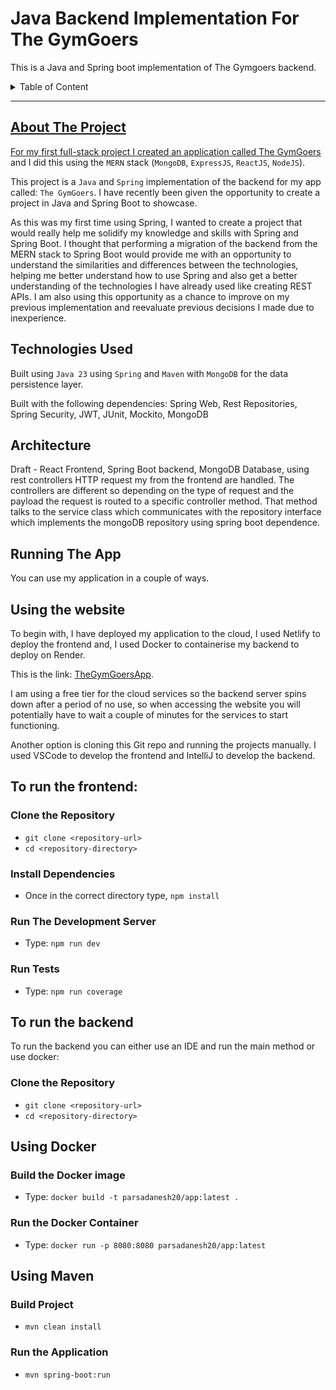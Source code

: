 # Java Backend Implementation For The GymGoers
This is a Java and Spring boot implementation of The Gymgoers backend.

<details>
    <summary>Table of Content</summary>
    <ol>
        <li><a href="#about-the-project">About The Project</a></li>
        <li><a href="#technologies-used">Technologies Used</a></li>
        <li><a href="#architecture">Architecture</a></li>
        <li><a href="#Running-the-app">Running The App</li>
    </ol>
</details>

---

## About The Project

For my first full-stack project I created an application called [The GymGoers](https://github.com/parsadanesh/TheGymGoers/blob/main/ProjectREADME.md) and I did this using the `MERN` stack (`MongoDB`, `ExpressJS`, `ReactJS`, `NodeJS`).

This project is a `Java` and `Spring` implementation of the backend for my app called: `The GymGoers`. I have recently been given the opportunity to create a project in Java and Spring Boot to showcase. 

As this was my first time using Spring, I wanted to create a project that would really help me solidify my 
knowledge and skills with Spring and Spring Boot. I thought that performing a migration of the backend from the MERN stack to Spring Boot 
would provide me with an opportunity to understand the similarities and differences between the technologies, helping me better understand how to use Spring and also get a better understanding of the technologies I have already used like creating REST APIs. I am also using this opportunity as a chance to improve on my previous implementation and reevaluate previous decisions I made due to inexperience.

## Technologies Used

Built using `Java 23` using `Spring` and `Maven` with `MongoDB` for the data persistence layer.

Built with the following dependencies: Spring Web, Rest Repositories, Spring Security, JWT, JUnit, Mockito, MongoDB

## Architecture

Draft - React Frontend, Spring Boot backend, MongoDB Database, using rest controllers HTTP request my from the frontend are handled. The controllers are different so depending on the type of request and the payload the request is routed to a specific controller method. That method talks to the service class which communicates with the repository interface which implements the mongoDB repository using spring boot dependence.

## Running The App

You can use my application in a couple of ways.



## Using the website
To begin with, I have deployed my application to the cloud, I used Netlify to deploy the frontend and, I used Docker to containerise my backend to deploy on Render. 

This is the link: [TheGymGoersApp](https://thegymgoerapp.netlify.app). 

I am using a free tier for the cloud services so the backend server spins down after a period of no use, so when accessing the website you will potentially have to wait a couple of minutes for the services to start functioning.


Another option is cloning this Git repo and running the projects manually. I used VSCode to develop the frontend and IntelliJ to develop the backend.
## To run the frontend:
### Clone the Repository
- `git clone <repository-url>`
- `cd <repository-directory>`

### Install Dependencies
- Once in the correct directory type, `npm install`
### Run The Development Server
- Type: `npm run dev`
### Run Tests
- Type: `npm run coverage`
  
## To run the backend
To run the backend you can either use an IDE and run the main method or use docker:
### Clone the Repository
- `git clone <repository-url>`
- `cd <repository-directory>`

## Using Docker 
### Build the Docker image
- Type: `docker build -t parsadanesh20/app:latest .`
### Run the Docker Container
- Type: `docker run -p 8080:8080 parsadanesh20/app:latest`

## Using Maven
### Build Project
- `mvn clean install`
### Run the Application
- `mvn spring-boot:run`
